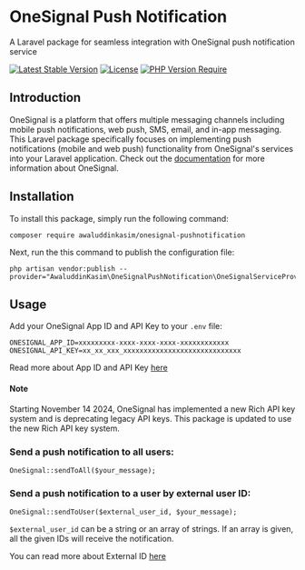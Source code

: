 
# OneSignal Push Notification
A Laravel package for seamless integration with OneSignal push notification service

[![Latest Stable Version](https://poser.pugx.org/awaluddinkasim/onesignal-pushnotification/v)](https://packagist.org/packages/awaluddinkasim/onesignal-pushnotification) [![License](https://poser.pugx.org/awaluddinkasim/onesignal-pushnotification/license)](https://github.com/awaluddinkasim/onesignal-pushnotification/blob/main/LICENSE.md) [![PHP Version Require](https://poser.pugx.org/awaluddinkasim/onesignal-pushnotification/require/php)](https://packagist.org/packages/awaluddinkasim/onesignal-pushnotification)

## Introduction
OneSignal is a platform that offers multiple messaging channels including mobile push notifications, web push, SMS, email, and in-app messaging. This Laravel package specifically focuses on implementing push notifications (mobile and web push) functionality from OneSignal's services into your Laravel application. Check out the [documentation](https://documentation.onesignal.com/docs) for more information about OneSignal.

## Installation
To install this package, simply run the following command:

    composer require awaluddinkasim/onesignal-pushnotification
 
Next, run the this command to publish the configuration file:

    php artisan vendor:publish --provider="AwaluddinKasim\OneSignalPushNotification\OneSignalServiceProvider"

## Usage
Add your OneSignal App ID and API Key to your `.env` file:

    ONESIGNAL_APP_ID=xxxxxxxxx-xxxx-xxxx-xxxx-xxxxxxxxxxxx
    ONESIGNAL_API_KEY=xx_xx_xxx_xxxxxxxxxxxxxxxxxxxxxxxxxxxxx

Read more about App ID and API Key [here](https://documentation.onesignal.com/docs/keys-and-ids#app-id)

#### Note
Starting November 14 2024, OneSignal has implemented a new Rich API key system and is deprecating legacy API keys. This package is updated to use the new Rich API key system.

### Send a push notification to all users:

    OneSignal::sendToAll($your_message); 

### Send a push notification to a user by external user ID:

    OneSignal::sendToUser($external_user_id, $your_message);

`$external_user_id` can be a string or an array of strings. If an array is given, all the given IDs will receive the notification.

You can read more about External ID [here](https://documentation.onesignal.com/docs/users#external-id)

